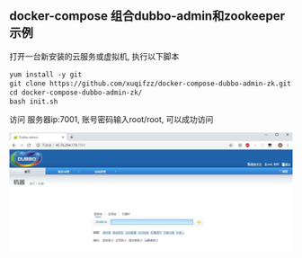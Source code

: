 ## docker-compose 组合dubbo-admin和zookeeper示例

打开一台新安装的云服务或虚拟机, 执行以下脚本
```
yum install -y git
git clone https://github.com/xuqifzz/docker-compose-dubbo-admin-zk.git
cd docker-compose-dubbo-admin-zk/
bash init.sh
```
访问 服务器ip:7001, 账号密码输入root/root, 可以成功访问

![](result/result.jpg)